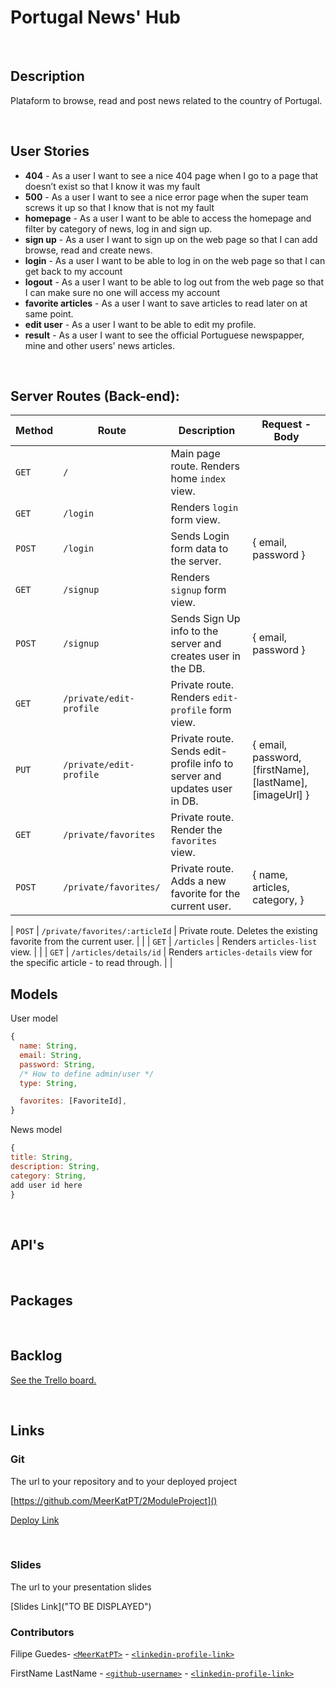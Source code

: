 # Portugal News' Hub

<br>

## Description

Plataform to browse, read and post news related to the country of Portugal.

<br>

## User Stories

- **404** - As a user I want to see a nice 404 page when I go to a page that doesn’t exist so that I know it was my fault
- **500** - As a user I want to see a nice error page when the super team screws it up so that I know that is not my fault
- **homepage** - As a user I want to be able to access the homepage and filter by category of news, log in and sign up.
- **sign up** - As a user I want to sign up on the web page so that I can add browse, read and create news.
- **login** - As a user I want to be able to log in on the web page so that I can get back to my account
- **logout** - As a user I want to be able to log out from the web page so that I can make sure no one will access my account
- **favorite articles** - As a user I want to save articles to read later on at same point.
- **edit user** - As a user I want to be able to edit my profile.
- **result** - As a user I want to see the official Portuguese newspapper, mine and other users' news articles.

<br>

## Server Routes (Back-end):

| **Method** | **Route**               | **Description**                                                          | Request - Body                                           |
| ---------- | ----------------------- | ------------------------------------------------------------------------ | -------------------------------------------------------- |
| `GET`      | `/`                     | Main page route. Renders home `index` view.                              |                                                          |
| `GET`      | `/login`                | Renders `login` form view.                                               |                                                          |
| `POST`     | `/login`                | Sends Login form data to the server.                                     | { email, password }                                      |
| `GET`      | `/signup`               | Renders `signup` form view.                                              |                                                          |
| `POST`     | `/signup`               | Sends Sign Up info to the server and creates user in the DB.             | { email, password }                                      |
| `GET`      | `/private/edit-profile` | Private route. Renders `edit-profile` form view.                         |                                                          |
| `PUT`      | `/private/edit-profile` | Private route. Sends edit-profile info to server and updates user in DB. | { email, password, [firstName], [lastName], [imageUrl] } |
| `GET`      | `/private/favorites`    | Private route. Render the `favorites` view.                              |                                                          |
| `POST`     | `/private/favorites/`   | Private route. Adds a new favorite for the current user.                 | { name, articles, category, }                            |

<!-- Do we need a get/post for create news by user?  -->

<!-- Do we need a get/post for categories?  -->

| `POST` | `/private/favorites/:articleId` | Private route. Deletes the existing favorite from the current user. | |
| `GET` | `/articles` | Renders `articles-list` view. | |
| `GET` | `/articles/details/id` | Renders `articles-details` view for the specific article - to read through. | |

## Models

User model

```javascript
{
  name: String,
  email: String,
  password: String,
  /* How to define admin/user */
  type: String,

  favorites: [FavoriteId],
}

```

News model

```javascript
{
title: String,
description: String,
category: String, 
add user id here
}

```

<br>

## API's

<br>

## Packages

<br>

## Backlog

[See the Trello board.](https://trello.com/b/Ni3giVKf/ironhackproject)

<br>

## Links

### Git

The url to your repository and to your deployed project

[https://github.com/MeerKatPT/2ModuleProject]()

[Deploy Link]()

<br>

### Slides

The url to your presentation slides

[Slides Link]("TO BE DISPLAYED")

### Contributors

Filipe Guedes- [`<MeerKatPT>`](https://github.com/MeerKatPT) - [`<linkedin-profile-link>`](https://www.linkedin.com/in/filipe--guedes/)

FirstName LastName - [`<github-username>`](https://github.com/person2-username) - [`<linkedin-profile-link>`](https://www.linkedin.com/in/person2-username)
